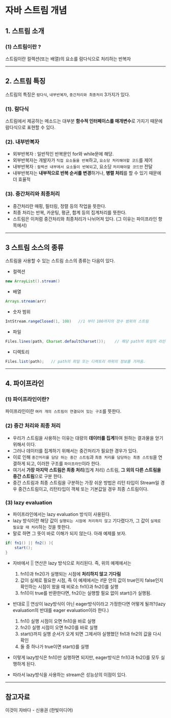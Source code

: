 # 자바 스트림 개념

## 1. 스트림 소개

### (1) 스트림이란 ?

스트림이란 컬렉션(또는 배열)의 요소를 람다식으로 처리하는 반복자

---

## 2. 스트림 특징
스트림의 특징은 `람다식`, `내부반복자`, `중간처리와 최종처리` 3가지가 있다.  

### (1). 람다식  
스트림에서 제공하는 메소드는 대부분 **함수적 인터페이스를 매개변수**로 가지기 때문에 람다식으로 표현할 수 있다.   

### (2). 내부반복자  
* 외부반복자 : 일반적인 반복문인 for와 while문에 해당.    
* 외부반복자는 개발자가 `직접 요소들을 반복`하고, `요소당 처리해야할 코드`를 제어
* 내부반복자 : `컬렉션 내부에서 요소들이 반복되`고, 요소당 `처리해야할 코드만` 전달
* 내부반복자는 **내부적으로 반복 순서를 변경**하거나, **병렬 처리**를 할 수 있기 때문에 더 효율적

### (3). 중간처리와 최종처리
* 중간처리란 매핑, 필터링, 정렬 등의 작업을 뜻한다.
* 최종 처리는 반복, 카운팅, 평균, 합계 등의 집계처리를 뜻한다.
* 스트림은 이처럼 중간처리와 최종처리가 나뉘어져 있다. (그 이유는 파이프라인 항목에서)

---

## 3 스트림 소스의 종류
스트림을 사용할 수 있는 스트림 소스의 종류는 다음이 있다.
* 컬렉션 
```java
new ArrayList().stream()
```
* 배열
```java
Arrays.stream(arr)
```
* 숫자 범위
```java
IntStream.rangeClosed(1, 100)   //1 부터 100까지의 정수 범위의 스트림
```
* 파일
```java
Files.lines(path, Charset.defaultCharset());    // 해당 path의 파일의 라인을 스트림에 저장
```
* 디렉토리
```java
Files.list(path);   // path의 파일 또는 디렉토리 하위의 정보를 가져옴.
```
---

## 4. 파이프라인
### (1) 파이프라인이란?
파이프라인이란 `여러 개의 스트림이 연결되어 있는 구조`를 뜻한다.

### (2) 중간 처리와 최종 처리
* 우리가 스트림을 사용하는 이유는 대량의 **데이터를 집계**하여 원하는 결과물을 얻기 위해서 이다.
* 그러나 데이터를 집계하기 위해서는 중간처리가 필요한 경우가 있다.
* 이로 인해 `중간처리를 담당 하는 중간 스트림`과 `최종 처리를 담당하는 최종 스트림`을 연결하게 되고, 이러한 구조를 `파이프라인`이라 한다.
* 여기서  **가장 마지막 스트림은 최종 처리**(집계 처리) 스트림, **그 외의 다른 스트림을 중간 스트림**으로 구분 한다.
* 중간 스트림과 최종 스트림을 구분하는 가장 쉬운 방법은 리턴 타입이 Stream일 경우 중간스트림이고, 리턴타입이 객체 또는 기본값일 경우 최종 스트림이다.

### (3) lazy evaluation
* 파이프라인에서는 lazy evaluation 방식이 사용된다.
* lazy 방식이란 해당 값이 `실행되는 시점에 처리하지 않고` 기다렸다가, 그 값이 `실제로 필요할 때 처리`하는 것을 뜻한다.
* 말로 하면 그 뜻이 바로 이해가 되지 않는다. 아래 예제를 보자.
```java
if( fn1() || fn2() ){
    start();
}
```
* 자바에서 || 연산은 lazy 방식으로 처리된다. 즉, 위의 예제에서는
    1. fn1()과 fn2()가 실행되는 시점에 **처리하지 않고 기다림**
    2. 값이 실제로 필요한 시점, 즉 이 예제에서는 if문 안의 값이 true인지 false인지 확인하는 시점이 왔을 때 비로소 fn1()과 fn2()를 실행
    3. fn1()이 true를 반환한다면, fn2()는 실행할 필요 없이 start()가 실행됨.

* 반대로 || 연상이 lazy방식이 아닌 eager방식이라고 가정한다면 어떻게 될까?(lazy evaluation의 반대를 eager evaluation이라 한다.)
    1. fn1() 실행 시점이 오면 fn1()을 바로 실행
    2. fn2() 실행 시점이 오면 fn2()를 바로 실행
    3. start()까지 실행 순서가 오게 되면 그제서야 실행했던 fn1과 fn2의 값을 다시 확인
    4. 둘 중 하나가 true이면 start()를 실행

* 이렇게 lazy방식은 fn1()만 실행하면 되지만, eager방식은 fn1()과 fn2()를 모두 실행하게 된다.
* 따라서 lazy방식을 사용하는 stream은 성능상의 이점이 있다.

---

## 참고자료

이것이 자바다 - 신용권 (한빛미디어)
